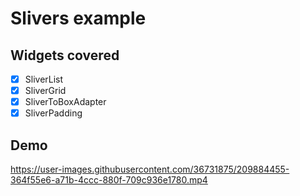 # Slivers example

## Widgets covered

- [x] SliverList
- [x] SliverGrid
- [x] SliverToBoxAdapter
- [x] SliverPadding

## Demo

https://user-images.githubusercontent.com/36731875/209884455-364f55e6-a71b-4ccc-880f-709c936e1780.mp4



